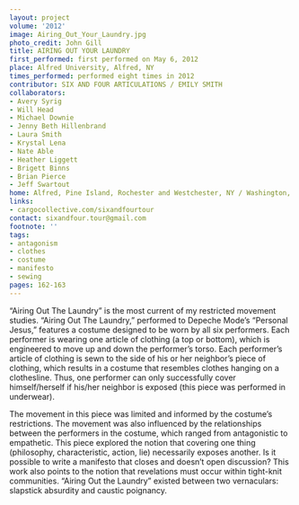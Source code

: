 ```yaml
---
layout: project
volume: '2012'
image: Airing_Out_Your_Laundry.jpg
photo_credit: John Gill
title: AIRING OUT YOUR LAUNDRY
first_performed: first performed on May 6, 2012
place: Alfred University, Alfred, NY
times_performed: performed eight times in 2012
contributor: SIX AND FOUR ARTICULATIONS / EMILY SMITH
collaborators:
- Avery Syrig
- Will Head
- Michael Downie
- Jenny Beth Hillenbrand
- Laura Smith
- Krystal Lena
- Nate Able
- Heather Liggett
- Brigett Binns
- Brian Pierce
- Jeff Swartout
home: Alfred, Pine Island, Rochester and Westchester, NY / Washington, MD
links:
- cargocollective.com/sixandfourtour
contact: sixandfour.tour@gmail.com
footnote: ''
tags:
- antagonism
- clothes
- costume
- manifesto
- sewing
pages: 162-163
---
```


“Airing Out The Laundry” is the most current of my restricted movement studies. “Airing Out The Laundry,” performed to Depeche Mode’s “Personal Jesus,” features a costume designed to be worn by all six performers. Each performer is wearing one article of clothing (a top or bottom), which is engineered to move up and down the performer’s torso. Each performer’s article of clothing is sewn to the side of his or her neighbor’s piece of clothing, which results in a costume that resembles clothes hanging on a clothesline. Thus, one performer can only successfully cover himself/herself if his/her neighbor is exposed (this piece was performed in underwear).

The movement in this piece was limited and informed by the costume’s restrictions. The movement was also influenced by the relationships between the performers in the costume, which ranged from antagonistic to empathetic. This piece explored the notion that covering one thing (philosophy, characteristic, action, lie) necessarily exposes another. Is it possible to write a manifesto that closes and doesn’t open discussion? This work also points to the notion that revelations must occur within tight-knit communities. “Airing Out the Laundry” existed between two vernaculars: slapstick absurdity and caustic poignancy.
